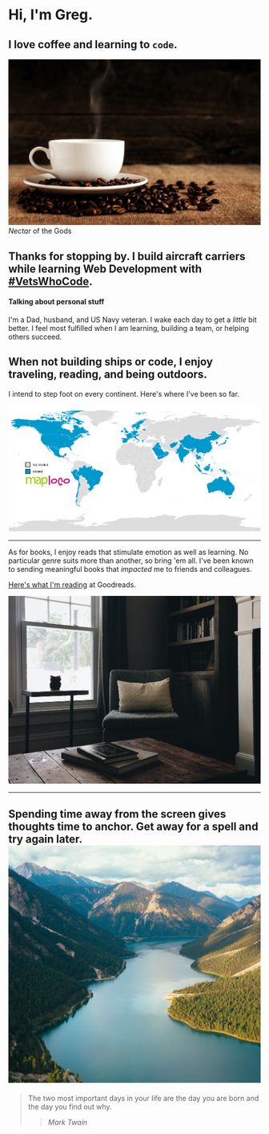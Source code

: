 <!--
**gacurl/gacurl** is a ✨ _special_ ✨ repository because its `README.md` (this file) appears on your GitHub profile. -->

# Hi, I'm Greg.

## I **love** coffee and learning to `code`.

![Cup of coffee!](https://github.com/gacurl/gacurl/blob/master/cupa.jpg) _Nectar_ of the Gods


Thanks for stopping by. I build aircraft carriers while learning Web Development with **[#VetsWhoCode](https:https://vetswhocode.io/)**.
---
#### Talking about personal stuff
I'm a Dad, husband, and US Navy veteran. I wake each day to get a _little_ bit better. I feel most fulfilled when I am learning, building a team, or helping others succeed.  

When not building ships or code, I enjoy traveling, reading, and being outdoors.  
---
I intend to step foot on every continent. Here's where I've been so far.  

![World map where I've visited](https://github.com/gacurl/gacurl/blob/master/world-map.gif)

---

As for books, I enjoy reads that stimulate emotion as well as learning. No particular genre suits more than another, so bring 'em all. I've been known to sending meaningful books that _impacted_ me to friends and colleagues.

[Here's what I'm reading](https://www.goodreads.com/review/list/37345834?ref=nav_mybooks "Goodreads list") at Goodreads.

![Cozy reading spot](https://github.com/gacurl/gacurl/blob/master/library.jpg)

---

Spending time away from the screen gives thoughts time to anchor. Get away for a spell and try again later.
![Fjords](https://github.com/gacurl/gacurl/blob/master/outside.jpg)
---
> The two most important days in your life are the day you are born and the day you find out why.
>> _Mark Twain_